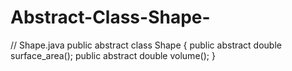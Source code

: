 # Abstract-Class-Shape-
// Shape.java
public abstract class Shape {
    public abstract double surface_area();
    public abstract double volume();
}
